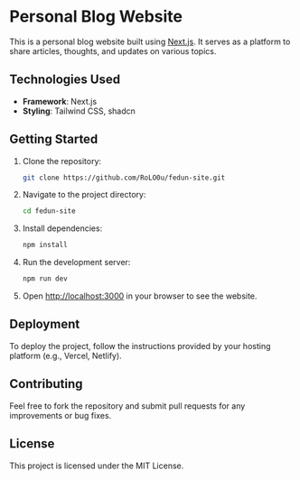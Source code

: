 # Personal Blog Website

This is a personal blog website built using [Next.js](https://nextjs.org/). It serves as a platform to share articles, thoughts, and updates on various topics.

## Technologies Used

- **Framework**: Next.js
- **Styling**: Tailwind CSS, shadcn

## Getting Started

1. Clone the repository:
   ```bash
   git clone https://github.com/RoLO0u/fedun-site.git
   ```
2. Navigate to the project directory:
   ```bash
   cd fedun-site
   ```
3. Install dependencies:
   ```bash
   npm install
   ```
4. Run the development server:
   ```bash
   npm run dev
   ```
5. Open [http://localhost:3000](http://localhost:3000) in your browser to see the website.

## Deployment

To deploy the project, follow the instructions provided by your hosting platform (e.g., Vercel, Netlify).

## Contributing

Feel free to fork the repository and submit pull requests for any improvements or bug fixes.

## License

This project is licensed under the MIT License.